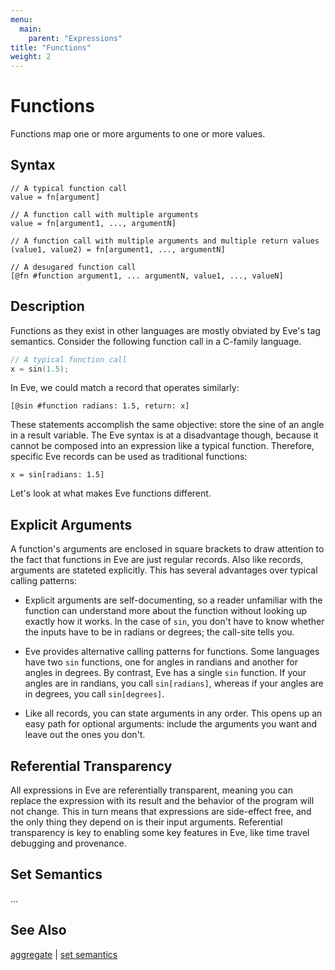 ```yaml
---
menu:
  main:
    parent: "Expressions"
title: "Functions"
weight: 2
---
```


# Functions

Functions map one or more arguments to one or more values.

## Syntax

```eve
// A typical function call
value = fn[argument]

// A function call with multiple arguments
value = fn[argument1, ..., argumentN]

// A function call with multiple arguments and multiple return values
(value1, value2) = fn[argument1, ..., argumentN]

// A desugared function call
[@fn #function argument1, ... argumentN, value1, ..., valueN]
```

## Description

Functions as they exist in other languages are mostly obviated by Eve's tag semantics. Consider the following function call in a C-family language.

```c
// A typical function call
x = sin(1.5);                              
```
In Eve, we could match a record that operates similarly:

```eve
[@sin #function radians: 1.5, return: x]
```

These statements accomplish the same objective: store the sine of an angle in a result variable. The Eve syntax is at a disadvantage though, because it cannot be composed into an expression like a typical function. Therefore, specific Eve records can be used as traditional functions:

```eve
x = sin[radians: 1.5]
```

Let's look at what makes Eve functions different.

## Explicit Arguments

A function's arguments are enclosed in square brackets to draw attention to the fact that functions in Eve are just regular records. Also like records, arguments are stateted explicitly. This has several advantages over typical calling patterns:

- Explicit arguments are self-documenting, so a reader unfamiliar with the function can understand more about the function without looking up exactly how it works. In the case of `sin`, you don't have to know whether the inputs have to be in radians or degrees; the call-site tells you.

- Eve provides alternative calling patterns for functions. Some languages have two `sin` functions, one for angles in randians and another for angles in degrees. By contrast, Eve has a single `sin` function. If your angles are in randians, you call `sin[radians]`, whereas if your angles are in degrees, you call `sin[degrees]`.

- Like all records, you can state arguments in any order. This opens up an easy path for optional arguments: include the arguments you want and leave out the ones you don't.

## Referential Transparency

All expressions in Eve are referentially transparent, meaning you can replace the expression with its result and the behavior of the program will not change. This in turn means that expressions are side-effect free, and the only thing they depend on is their input arguments. Referential transparency is key to enabling some key features in Eve, like time travel debugging and provenance.

## Set Semantics

...

## See Also

[aggregate](../aggregates) | [set semantics](../sets)